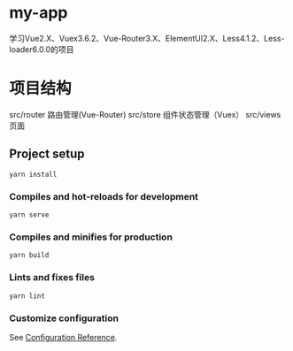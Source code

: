 # my-app
学习Vue2.X、Vuex3.6.2、Vue-Router3.X、ElementUI2.X、Less4.1.2、Less-loader6.0.0的项目

# 项目结构

src/router 路由管理(Vue-Router)
src/store 组件状态管理（Vuex）
src/views 页面


## Project setup
```
yarn install
```

### Compiles and hot-reloads for development
```
yarn serve
```

### Compiles and minifies for production
```
yarn build
```

### Lints and fixes files
```
yarn lint
```

### Customize configuration
See [Configuration Reference](https://cli.vuejs.org/config/).
